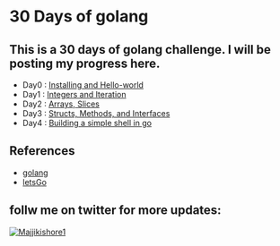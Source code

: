 # 30 Days of golang 

## This is a 30 days of golang challenge. I will be posting my progress here.

- Day0 : [Installing and Hello-world](Day0)
- Day1 : [Integers and Iteration ](Day1)
- Day2 : [Arrays, Slices ](Day2)
- Day3 : [Structs, Methods, and Interfaces](Day3)
- Day4 : [Building a simple shell in go](Day4)






## References
- [golang](https://golang.org/)
- [letsGo](https://github.com/canro91/LetsGo)
## follw me on twitter for more updates: 
 <a href="https://twitter.com/Majjikishore1" target="blank"><img
            src="https://img.shields.io/twitter/follow/Majjikishore1?logo=twitter&style=for-the-badge"
            alt="Majjikishore1" /></a>
